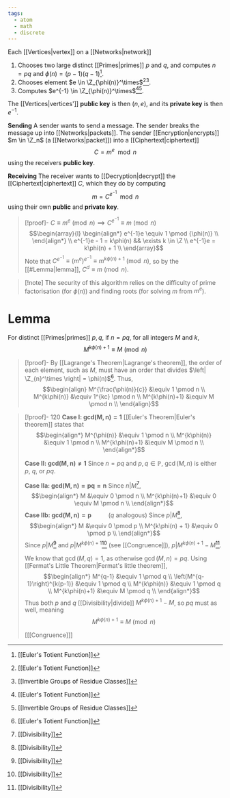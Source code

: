 ```yaml
---
tags:
  - atom
  - math
  - discrete
---
```

Each [[Vertices|vertex]] on a [[Networks|network]]
1. Chooses two large distinct [[Primes|primes]] $p$ and $q$, and computes $n = pq$ and $\phi(n) = (p-1)(q-1)$[^1].
2. Chooses element $e \in \Z_{\phi(n)}^\times$[^1][^4].
3. Computes $e^{-1} \in \Z_{\phi(n)}^\times$[^1][^4].

The [[Vertices|vertices']] **public key** is then $(n,e)$, and its **private key** is then $e^{-1}$.

**Sending**
A sender wants to send a message. The sender breaks the message up into [[Networks|packets]].  The sender [[Encryption|encrypts]] $m \in \Z_n$ (a [[Networks|packet]]) into a [[Ciphertext|ciphertext]]
$$ C = m^e \mod n $$
using the receivers **public key**.

**Receiving**
The receiver wants to [[Decryption|decrypt]] the [[Ciphertext|ciphertext]] $C$, which they do by computing 
$$ m = C^{e^{-1}} \mod n $$
using their own **public** and **private key**.

> [!proof]- $C \equiv m^e \pmod n \implies C^{e^{-1}} \equiv m \pmod n$
> $$\begin{array}{l}
> 	\begin{align*}
> 		e^{-1}e \equiv 1 \pmod {\phi(n)} \\
> 	\end{align*} \\
> 	e^{-1}e - 1 = k\phi(n) && \exists k \in \Z \\
> 	e^{-1}e = k\phi(n) + 1 \\
> \end{array}$$
> Note that $C^{e^{-1}} \equiv \left(m^{e}\right)^{e^{-1}} \equiv m^{k\phi(n) + 1} \pmod n$, so by the [[#Lemma|lemma]], $C^d \equiv m \pmod n$.

> [!note] The security of this algorithm relies on the difficulty of prime factorisation (for $\phi(n)$) and finding roots (for solving $m$ from $m^e$).
# Lemma
For distinct [[Primes|primes]] $p,q$, if $n = pq$, for all integers $M$ and $k$, 
$$ M^{k\phi(n) + 1} \equiv M \pmod n $$
> [!proof]-
> By [[Lagrange's Theorem|Lagrange's theorem]], the order of each element, such as $M$, must have an order that divides $\left| \Z_{n}^\times \right| = \phi(n)$[^1]. Thus,
> $$\begin{align}
> 	M^{\frac{\phi(n)}{c}} &\equiv 1 \pmod n \\
> 	M^{k\phi(n)} &\equiv 1^{kc} \pmod n \\
> 	M^{k\phi(n)+1} &\equiv M \pmod n \\
> \end{align}$$

> [!proof]- 120
> **Case $\mathbf{I}$: $\mathbf{\textbf{gcd}(M,n) = 1}$**
> [[Euler's Theorem|Euler's theorem]] states that 
> $$\begin{align*}
> 	M^{\phi(n)} &\equiv 1 \pmod n \\
> 	M^{k\phi(n)} &\equiv 1 \pmod n \\
> 	M^{k\phi(n)+1} &\equiv M \pmod n \\
> \end{align*}$$
> 
> **Case $\mathbf{II}$: $\mathbf{\textbf{gcd}(M,n) \ne 1}$**
> Since $n = pq$ and $p,q \in \mathbb{P}$, $\gcd(M,n)$ is either $p$, $q$, or $pq$.
> 
> **Case $\mathbf{IIa}$: $\mathbf{\textbf{gcd}(M,n) = pq = n}$** 
> Since $n|M$[^3],
> $$\begin{align*}
> 	M &\equiv 0 \pmod n \\
> 	M^{k\phi(n)+1} &\equiv 0 \equiv M \pmod n \\
> \end{align*}$$
> **Case $\mathbf{IIb}$: $\mathbf{\textbf{gcd}(M,n) = p}$** $\hspace{2em}$ ($q$ analogous) 
> Since $p|M$[^3],
> $$\begin{align*}
> 	M &\equiv 0 \pmod p \\
> 	M^{k\phi(n) + 1} &\equiv 0 \pmod p \\
> \end{align*}$$
> Since $p|M$[^3] and $p|M^{k\phi(n)+1}$[^3] (see [[Congruence]]), $p|M^{k\phi(n)+1} - M$[^3].
> 
> We know that $\gcd(M,q) = 1$, as otherwise $\gcd(M,n) = pq$. Using [[Fermat's Little Theorem|Fermat's little theorem]],
> $$\begin{align*}
> 	M^{q-1} &\equiv 1 \pmod q \\
> 	\left(M^{q-1}\right)^{k(p-1)} &\equiv 1 \pmod q \\
> 	M^{k\phi(n)} &\equiv 1 \pmod q \\
> 	M^{k\phi(n)+1} &\equiv M \pmod q \\
> \end{align*}$$
> Thus both $p$ and $q$ [[Divisibility|divide]] $M^{k\phi(n)+1} - M$, so $pq$ must as well, meaning
> $$ M^{k\phi(n)+1} \equiv M \pmod n $$
> 
> \[[[Congruence]]\]


[^1]: [[Euler's Totient Function]]
[^3]: [[Divisibility]]
[^4]: [[Invertible Groups of Residue Classes]]